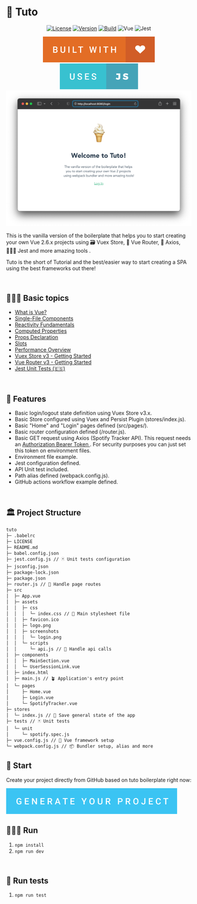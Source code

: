 # 🍦 Tuto

<div align="center">

[![License](https://img.shields.io/badge/-MIT-f56565.svg?longCache=true&style=for-the-badge)](https://github.com/morellexf26/tuto/blob/main/LICENSE)
[![Version](https://img.shields.io/github/v/release/morellexf26/tuto?label=%20&style=for-the-badge)](https://github.com/morellexf26/tuto/releases)
[![Build](https://img.shields.io/github/workflow/status/morellexf26/tuto/Build?label=%20&logo=github&logoColor=white&style=for-the-badge)](https://github.com/morellexf26/tuto/actions?query=workflow%3Abuild) 
![Vue](https://img.shields.io/badge/Vue.js-35495E?style=for-the-badge&logo=vue.js&logoColor=4FC08D) ![Jest](https://img.shields.io/badge/-jest-%23C21325?style=for-the-badge&logo=jest&logoColor=white)


<img src=".github/images/built-with.svg">
<img src=".github/images/uses-js.svg">

</div>

<img alt='Website' src="./src/assets/screenshots/login.png" />

This is the vanilla version of the boilerplate that helps you to start creating your own Vue 2.6.x projects using 🗃️ Vuex Store, 🚏 Vue Router, 📡 Axios, 🤹🏻‍♂️ Jest and more amazing tools .

Tuto is the short of Tutorial and the best/easier way to start creating a SPA using the best frameworks out there!

<br>

## 👨🏻‍🏫  Basic topics

- [What is Vue?](https://vuejs.org/guide/introduction.html#what-is-vue)
- [Single-File Components](https://vuejs.org/guide/introduction.html#single-file-components)
- [Reactivity Fundamentals](https://vuejs.org/guide/essentials/reactivity-fundamentals.html#reactivity-fundamentals)
- [Computed Properties](https://vuejs.org/guide/essentials/computed.html#computed-properties)
- [Props Declaration](https://vuejs.org/guide/components/props.html#props-declaration)
- [Slots](https://vuejs.org/guide/components/slots.html#slots)
- [Performance Overview](https://vuejs.org/guide/best-practices/performance.html#overview)
- [Vuex Store v3 - Getting Started](https://v3.vuex.vuejs.org/)
- [Vue Router v3 - Getting Started](https://v3.router.vuejs.org/)
- [Jest Unit Tests (🇪🇸)](https://medium.com/@agustinmorelle01/las-7-claves-del-%C3%A9xito-tests-unitarios-de-frontend-vue-js-y-jest-28988ae561ac)

<br>

## 💎 Features

- Basic login/logout state definition using Vuex Store v3.x.
- Basic Store configured using Vuex and Persist Plugin (stores/index.js).
- Basic "Home" and "Login" pages defined (src/pages/).
- Basic router configuration defined (/router.js).
- Basic GET request using Axios (Spotify Tracker API). This request needs an [Authorization Bearer Token ](https://developer.spotify.com/console/get-users-currently-playing-track/). For security purposes you can just set this token on environment files.
- Environment file example.
- Jest configuration defined.
-  API Unit test included.
- Path alias defined (webpack.config.js).
- GitHub actions workflow example defined.

<br>

## 🏛 Project Structure

```
tuto
├─ .babelrc
├─ LICENSE
├─ README.md
├─ babel.config.json
├─ jest.config.js // 🃏 Unit tests configuration
├─ jsconfig.json
├─ package-lock.json
├─ package.json
├─ router.js // 🧭 Handle page routes
├─ src
│  ├─ App.vue
│  ├─ assets
│  │  ├─ css
│  │  │  └─ index.css // 🎨 Main stylesheet file
│  │  ├─ favicon.ico
│  │  ├─ logo.png
│  │  ├─ screenshots
│  │  │  └─ login.png
│  │  └─ scripts
│  │     └─ api.js // 📡 Handle api calls
│  ├─ components
│  │  ├─ MainSection.vue
│  │  └─ UserSessionLink.vue
│  ├─ index.html
│  ├─ main.js // 🪴 Application's entry point
│  └─ pages
│     ├─ Home.vue
│     ├─ Login.vue
│     └─ SpotifyTracker.vue
├─ stores
│  └─ index.js // 💾 Save general state of the app
├─ tests // 🃏 Unit tests
│  └─ unit
│     └─ spotify.spec.js
├─ vue.config.js // 🍦 Vue framework setup
└─ webpack.config.js // 📦 Bundler setup, alias and more

```

## 🏁 Start
Create your project directly from GitHub based
on tuto boilerplate right now:

<a href="https://github.com/morellexf26/tuto/generate"> 
<img src=".github/images/generate-your-project.svg"/>
</a>

<br>

## 🏃🏼‍♂️ Run

1. `npm install`
2. `npm run dev`

<br>

## 🧪 Run tests

1. `npm run test`